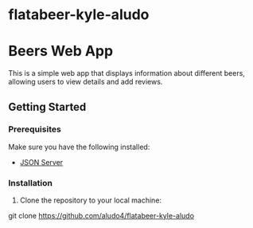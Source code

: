 # flatabeer-kyle-aludo
# Beers Web App

This is a simple web app that displays information about different beers, allowing users to view details and add reviews.

## Getting Started

### Prerequisites

Make sure you have the following installed:

- [JSON Server](https://www.npmjs.com/package/json-server)

### Installation

1. Clone the repository to your local machine:

git clone https://github.com/aludo4/flatabeer-kyle-aludo
